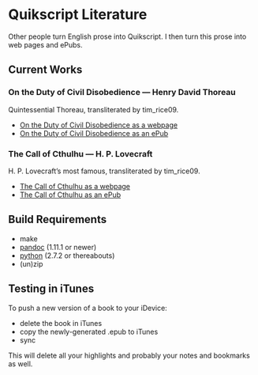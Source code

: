 # Quikscript Literature

Other people turn English prose into Quikscript. I then turn this prose into web pages and ePubs.

## Current Works

### On the Duty of Civil Disobedience — Henry David Thoreau

Quintessential Thoreau, transliterated by tim_rice09.

- [On the Duty of Civil Disobedience as a webpage](http://adiabatic.github.io/qs-literature/civil-disobedience.html)
- [On the Duty of Civil Disobedience as an ePub](http://adiabatic.github.io/qs-literature/civil-disobedience.epub)


### The Call of Cthulhu — H. P. Lovecraft

H. P. Lovecraft’s most famous, transliterated by tim_rice09.

- [The Call of Cthulhu as a webpage](http://adiabatic.github.io/qs-literature/call-of-cthulhu.html)
- [The Call of Cthulhu as an ePub](http://adiabatic.github.io/qs-literature/call-of-cthulhu.epub)


## Build Requirements

- make
- [pandoc][] (1.11.1 or newer)
- [python][] (2.7.2 or thereabouts)
- (un)zip

[pandoc]: http://johnmacfarlane.net/pandoc/
[python]: http://www.python.org/


## Testing in iTunes

To push a new version of a book to your iDevice:

- delete the book in iTunes
- copy the newly-generated .epub to iTunes
- sync

This will delete all your highlights and probably your notes and bookmarks as well.

